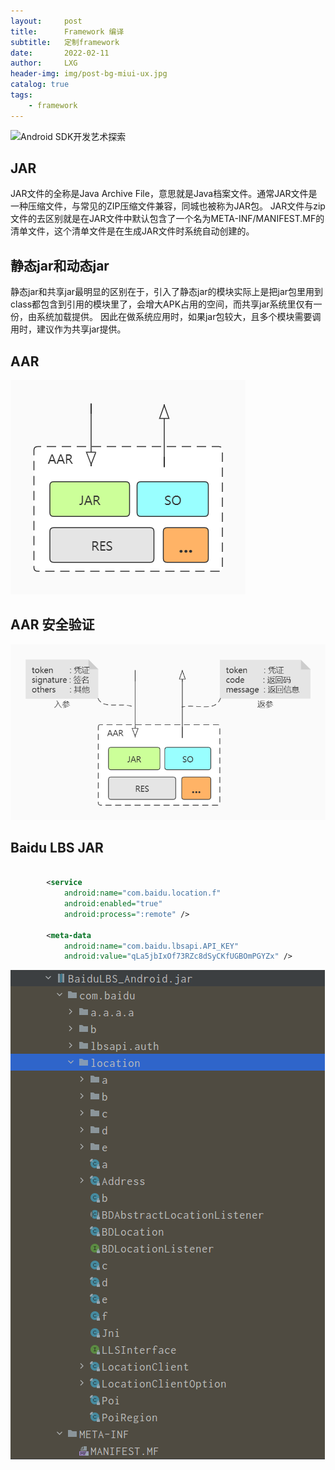 ```yaml
---
layout:     post
title:      Framework 编译
subtitle:   定制framework
date:       2022-02-11
author:     LXG
header-img: img/post-bg-miui-ux.jpg
catalog: true
tags:
    - framework
---
```


![Android SDK开发艺术探索](https://zhuanlan.zhihu.com/p/151406299)

## JAR

JAR文件的全称是Java Archive File，意思就是Java档案文件。通常JAR文件是一种压缩文件，与常见的ZIP压缩文件兼容，同城也被称为JAR包。
JAR文件与zip文件的去区别就是在JAR文件中默认包含了一个名为META-INF/MANIFEST.MF的清单文件，这个清单文件是在生成JAR文件时系统自动创建的。

## 静态jar和动态jar

静态jar和共享jar最明显的区别在于，引入了静态jar的模块实际上是把jar包里用到class都包含到引用的模块里了，会增大APK占用的空间，而共享jar系统里仅有一份，由系统加载提供。
因此在做系统应用时，如果jar包较大，且多个模块需要调用时，建议作为共享jar提供。

## AAR

![aar](/images/sdk/aar.png)

## AAR 安全验证

![sdk_verify](/images/sdk/sdk_verify.jpg)

## Baidu LBS JAR

```xml

        <service
            android:name="com.baidu.location.f"
            android:enabled="true"
            android:process=":remote" />

        <meta-data
            android:name="com.baidu.lbsapi.API_KEY"
            android:value="qLa5jbIxOf73RZc8dSyCKfUGBOmPGYZx" />

```

![baidu_lbs](/images/sdk/baidu_lbs.png)


